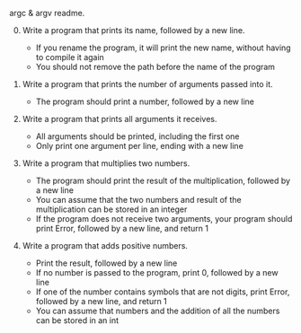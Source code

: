 argc & argv readme.

0. Write a program that prints its name, followed by a new line.
	* If you rename the program, it will print the new name, without having to compile it again
	* You should not remove the path before the name of the program

1. Write a program that prints the number of arguments passed into it.
	* The program should print a number, followed by a new line

2. Write a program that prints all arguments it receives.
	* All arguments should be printed, including the first one
	* Only print one argument per line, ending with a new line

3. Write a program that multiplies two numbers.
	* The program should print the result of the multiplication, followed by a new line
	* You can assume that the two numbers and result of the multiplication can be stored in an integer
	* If the program does not receive two arguments, your program should print Error, followed by a new line, and return 1

4. Write a program that adds positive numbers.
	* Print the result, followed by a new line
	* If no number is passed to the program, print 0, followed by a new line
	* If one of the number contains symbols that are not digits, print Error, followed by a new line, and return 1
	* You can assume that numbers and the addition of all the numbers can be stored in an int
